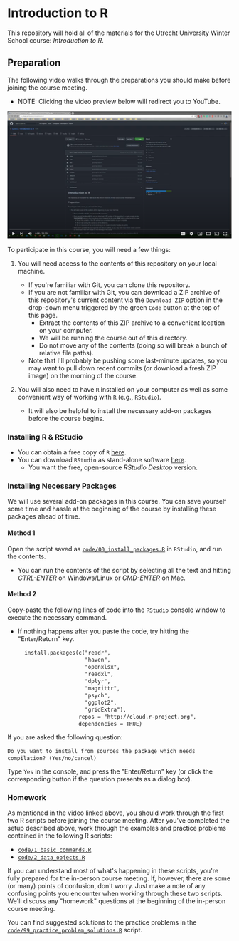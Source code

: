 # Introduction to R

This repository will hold all of the materials for the Utrecht University Winter 
School course: *Introduction to R*.

## Preparation

The following video walks through the preparations you should make before
joining the course meeting.

- NOTE: Clicking the video preview below will redirect you to YouTube.

[![Preparation Guide](.assets/prep_video_pic2.png)](https://www.youtube.com/watch?v=sRUGFQ9QNU4)

To participate in this course, you will need a few things:

1. You will need access to the contents of this repository on your local machine.
   - If you're familiar with Git, you can clone this repository.
   - If you are not familiar with Git, you can download a ZIP archive of this 
	 repository's current content via the `Download ZIP` option in the drop-down 
	 menu triggered by the green `Code` button at the top of this page.
      - Extract the contents of this ZIP archive to a convenient location on 
		your computer.
	  - We will be running the course out of this directory.
	  - Do not move any of the contents (doing so will break a bunch of relative 
		file paths).
   - Note that I'll probably be pushing some last-minute updates, so you may 
	 want to pull down recent commits (or download a fresh ZIP image) on the 
	 morning of the course.
	 
2. You will also need to have `R` installed on your computer as well as some 
   convenient way of working with `R` (e.g., `RStudio`).
   - It will also be helpful to install the necessary add-on packages before the 
	 course begins.
   
### Installing R & RStudio

- You can obtain a free copy of `R` [here](https://cran.r-project.org). 
- You can download `RStudio` as stand-alone software [here](https://www.rstudio.com/products/rstudio/download/#download). 
  - You want the free, open-source *RStudio Desktop* version.

### Installing Necessary Packages

We will use several add-on packages in this course. You can save yourself some 
time and hassle at the beginning of the course by installing these packages 
ahead of time.

#### Method 1

Open the script saved as [`code/00_install_packages.R`](code/00_install_packages.R)
in `RStudio`, and run the contents.

- You can run the contents of the script by selecting all the text and hitting 
*CTRL-ENTER* on Windows/Linux or *CMD-ENTER* on Mac.

#### Method 2

Copy-paste the following lines of code into the `RStudio` console window to 
execute the necessary command.

- If nothing happens after you paste the code, try hitting the "Enter/Return" 
key.

        install.packages(c("readr",
                           "haven",
                           "openxlsx",
                           "readxl",
                           "dplyr",
                           "magrittr",
                           "psych",
                           "ggplot2",
                           "gridExtra"),
                         repos = "http://cloud.r-project.org",
                         dependencies = TRUE)

If you are asked the following question:

	Do you want to install from sources the package which needs 
    compilation? (Yes/no/cancel)

Type `Yes` in the console, and press the "Enter/Return" key (or click the 
corresponding button if the question presents as a dialog box). 

### Homework

As mentioned in the video linked above, you should work through the first two 
R scripts before joining the course meeting. After you've completed the setup
described above, work through the examples and practice problems contained in
the following R scripts:

- [`code/1_basic_commands.R`](code/1_basic_commands.R)
- [`code/2_data_objects.R`](code/2_data_objects.R)

If you can understand most of what's happening in these scripts, you're fully
prepared for the in-person course meeting. If, however, there are some (or many)
points of confusion, don't worry. Just make a note of any confusing points you 
encounter when working through these two scripts. We'll discuss any "homework" 
questions at the beginning of the in-person course meeting.

You can find suggested solutions to the practice problems in the 
[`code/99_practice_problem_solutions.R`](code/99_practice_problem_solutions.R) 
script.
